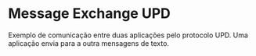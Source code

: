 Message Exchange UPD
===========================

Exemplo de comunicação entre duas aplicações pelo protocolo UPD. Uma aplicação envia para a outra mensagens de texto.

